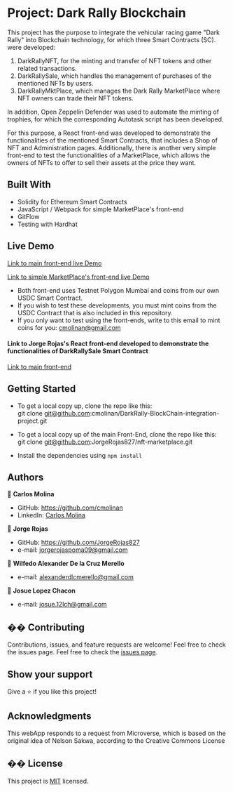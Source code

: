 # Project: Dark Rally Blockchain
This project has the purpose to integrate the vehicular racing game "Dark Rally" into Blockchain technology, for which three Smart Contracts (SC). were developed:
1) DarkRallyNFT, for the minting and transfer of NFT tokens and other related transactions.
2) DarkRallySale, which handles the management of purchases of the mentioned NFTs by users.
3) DarkRallyMktPlace, which manages the Dark Rally MarketPlace where NFT owners can trade their NFT tokens.

In addition, Open Zeppelin Defender was used to automate the minting of trophies, for which the corresponding Autotask script has been developed.

For this purpose, a React front-end was developed to demonstrate the functionalities of the mentioned Smart Contracts, that includes a Shop of NFT and Administration pages.  Additionally, there is another very simple front-end to test the functionalities of a MarketPlace, which allows the owners of NFTs to offer to sell their assets at the price they want.

## Built With
- Solidity for Ethereum Smart Contracts
- JavaScript / Webpack for simple MarketPlace's front-end
- GitFlow
- Testing with Hardhat

## Live Demo
[Link to main front-end live Demo](https://dark-rally-hj4g.vercel.app/)

[Link to simple MarketPlace's front-end live Demo](https://cmolinan.github.io/DarkRallyMarketPlace/)

- Both front-end uses Testnet Polygon Mumbai and coins from our own USDC Smart Contract.
- If you wish to test these developments, you must mint coins from the USDC Contract that is also included in this repository.
- If you only want to test using the front-ends, write to this email to mint coins for you: cmolinan@gmail.com

#### Link to Jorge Rojas's React front-end developed to demonstrate the functionalities of DarkRallySale Smart Contract
  [Link to main front-end](https://github.com/JorgeRojas827/nft-marketplace/)
  
## Getting Started
- To get a local copy up, clone the repo like this:  
  git clone git@github.com:cmolinan/DarkRally-BlockChain-integration-project.git
​
- To get a local copy up of the main Front-End, clone the repo like this:  
  git clone git@github.com:JorgeRojas827/nft-marketplace.git

- Install the dependencies using `npm install` 
## Authors
👤 **Carlos Molina**
- GitHub: https://github.com/cmolinan
- LinkedIn: [Carlos Molina](https://www.linkedin.com/in/carlosmolinan/)

👤 **Jorge Rojas**
- GitHub: https://github.com/JorgeRojas827
- e-mail: jorgerojaspoma09@gmail.com

👤 **Wilfedo Alexander De la Cruz Merello**
- e-mail: alexanderdlcmerello@gmail.com

👤 **Josue Lopez Chacon**
- e-mail: josue.12lch@gmail.com

## �� Contributing
Contributions, issues, and feature requests are welcome!
Feel free to check the issues page.
Feel free to check the [issues page](../../issues/).
​
## Show your support
Give a ⭐️ if you like this project!
## Acknowledgments 
This webApp responds to a request from Microverse, which is based on the original idea of Nelson Sakwa, according to the Creative Commons License
## �� License
This project is [MIT](./MIT.md) licensed.


